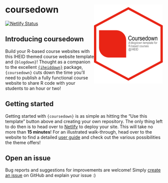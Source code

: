 
# coursedown <img src="content/home/coursedown.png" align="right" width="220"/>

<!-- badges: start -->

[![Netlify
Status](https://api.netlify.com/api/v1/badges/ad93845a-da16-4591-bbf4-f1e2a2ccc019/deploy-status)](https://app.netlify.com/sites/coursedown/deploys)
<!-- badges: end -->

## Introducing coursedown

Build your R-based course websites with this IHEID themed course website
template and `{blogdown}`! Thought as a companion to the excellent
[`{iheiddown}`](https://github.com/jhollway/iheiddown) package,
`{coursedown}` cuts down the time you’ll need to publish a fully
functional course website to share R code with your students to an hour
or two!

## Getting started

Getting started with `{coursedown}` is as simple as hitting the “Use
this template” button above and creating your own repository. The only
thing left to do then is to head over to
[Netlify](https://www.netlify.com/) to deploy your site. This will take
no more than **15 minutes**! For an illustrated walk-through, head over
to the website to find a detailed [user
guide](https://coursedown.netlify.app/courses/userguide/) and check out
the various possibilities the theme offers!

## Open an issue

Bug reports and suggestions for improvements are welcome! Simply [create
an issue](https://github.com/BBieri/coursedown/issues) on GitHub and
explain your issue :)
